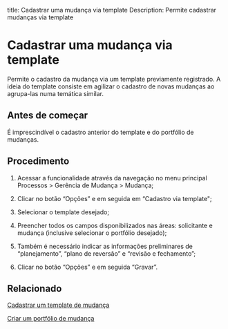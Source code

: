 title: Cadastrar uma mudança via template
Description: Permite cadastrar mudanças via template
# Cadastrar uma mudança via template

Permite o cadastro da mudança via um template previamente registrado. A ideia do template consiste em agilizar o cadastro de novas mudanças ao agrupa-las numa temática similar.

Antes de começar
----------------

É imprescindível o cadastro anterior do template e do portfólio de mudanças.

Procedimento
------------

1.  Acessar a funcionalidade através da navegação no menu principal Processos \>
    Gerência de Mudança \> Mudança;

2.  Clicar no botão “Opções” e em seguida em “Cadastro via template";

3.  Selecionar o template desejado;

4.  Preencher todos os campos disponibilizados nas áreas: solicitante e mudança
    (inclusive selecionar o portfólio desejado);

5.  Também é necessário indicar as informações preliminares de “planejamento”,
    “plano de reversão” e “revisão e fechamento”;

6.  Clicar no botão “Opções” e em seguida “Gravar”.

Relacionado 
------------

[Cadastrar um template de mudança](/pt-br/citsmart-platform-9/processes/change/configuration/change-template.html)

[Criar um portfólio de mudança](/pt-br/citsmart-platform-9/processes/change/configuration/change-portfolio.html)

<!-- !!! tip "About"

    <b>Product/Version:</b> CITSmart | 9.00 &nbsp;&nbsp;
    <b>Updated:</b>02/01/2019 – Larissa Lourenço
